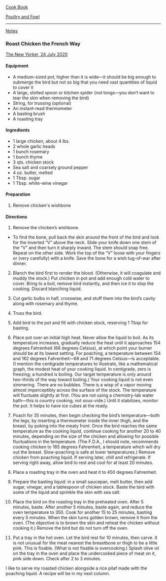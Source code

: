 [Cook Book](https://github.com/vmsmith/CookBook/blob/master/README.md)  

[Poultry and Fowl](https://github.com/vmsmith/CookBook/blob/master/poultry_fowl.md)  

----  

[Notes](https://github.com/vmsmith/CookBook/blob/master/notes.md)  

### Roast Chicken the French Way  
[The New Yorker, 24 July 2020](https://www.newyorker.com/culture/kitchen-notes/perfecting-roast-chicken-the-french-way)  

#### Equipment  
* A medium-sized pot, higher than it is wide—it should be big enough to submerge the bird but not so big that you need vast quantities of liquid to cover it
* A large, slotted spoon or kitchen spider (not tongs—you don’t want to tear the skin when removing the bird)
* String, for trussing (optional)
* An instant-read thermometer
* A basting brush
* A roasting tray

#### Ingredients  
* 1 large chicken, about 4 lbs.
* 2 whole garlic heads
* 1 bunch rosemary
* 1 bunch thyme
* 3 qts. chicken stock
* Sea salt and coarsely ground pepper
* 4 oz. butter, melted
* 1 Tbsp. sugar
* 1 Tbsp. white-wine vinegar

#### Preparation  

1. Remove chicken's wishbone 

#### Directions
1. Remove the chicken’s wishbone. 
  * To find the bone, pull back the skin around the front of the bird and look for the inverted “V” above the neck. Slide your knife down one stem of the “V” and then turn it sharply inward. The stem should snap free. Repeat on the other side. Work the top of the “V” loose with your fingers or (very carefully) with a knife. Save the bone for a wish tug-of-war after dinner.

2. Blanch the bird first to render the blood. (Otherwise, it will coagulate and muddy the stock.) Put chicken in pot and add enough cold water to cover. Bring to a boil, remove bird instantly, and then ice it to stop the cooking. Discard blanching liquid.

3. Cut garlic bulbs in half, crosswise, and stuff them into the bird’s cavity along with rosemary and thyme.

4. Truss the bird. 

5. Add bird to the pot and fill with chicken stock, reserving 1 Tbsp for basting. 

6. Place pot over an initial high heat. Never allow the liquid to boil. As its temperature increases, gradually reduce the heat until it approaches 154 degrees Fahrenheit (68 degrees Celsius), at which point your burner should be at its lowest setting. For poaching, a temperature between 154 and 162 degrees Fahrenheit—68 and 71 degrees Celsius—is acceptable. (I mention the centigrade temperatures to illustrate, like a mathematical graph, the modest heat of your cooking liquid. In centigrade, zero is freezing; a hundred is boiling. Our target temperature is only around two-thirds of the way toward boiling.) Your cooking liquid is not even simmering. There are no bubbles. There is a wisp of a vapor moving almost imperceptibly across the surface of the stock. The temperature will fluctuate slightly at first. (You are not using a chemistry-lab water bath—this is country cooking, not sous-vide.) Until it stabilizes, monitor the pot. It helps to have ice cubes at the ready.

6. Poach for 35 minutes, then begin checking the bird’s temperature—both the legs, by inserting a thermometer inside the inner thigh, and the breast, by poking into the meaty front. Once the bird reaches the same temperature as the cooking liquid, continue cooking for another 20 to 40 minutes, depending on the size of the chicken and allowing for possible fluctuations in the temperature. (The F.D.A., I should note, recommends cooking chicken to 165 degrees Fahrenheit, a temperature which will dry out the breast. Slow-poaching is safe at lower temperatures.) Remove chicken from poaching liquid. If serving later, chill and refrigerate. If serving right away, allow bird to rest and cool for at least 20 minutes.

7. Place a roasting tray in the oven and heat it to 450 degrees Fahrenheit.

8. Prepare the basting liquid: in a small saucepan, melt butter, then add sugar, vinegar, and a tablespoon of chicken stock. Baste the bird with some of the liquid and sprinkle the skin with sea salt.

9. Place the bird on the roasting tray in the preheated oven. After 5 minutes, baste. After another 5 minutes, baste again, and reduce the oven temperature to 350. Cook for another 15 to 25 minutes, basting every 5 minutes. When the skin turns golden brown, remove it from the oven. (The objective is to brown the skin and reheat the chicken without cooking it.) Remove the bird but do not turn off the oven.

10. Put a tray in the hot oven. Let the bird rest for 10 minutes, then carve. It is not unusual for the meat nearest the breastbone or thigh to be a little pink. This is fixable. (What is not fixable is overcooking.) Splash olive oil on the tray in the oven and place the undercooked piece of meat on it, pink side down. Check after 2 to 3 minutes.

I like to serve my roasted chicken alongside a rice pilaf made with the poaching liquid. A recipe will be in my next column.
